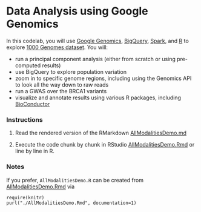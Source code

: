 Data Analysis using Google Genomics
===================================

In this codelab, you will use [Google Genomics](https://cloud.google.com/genomics/), [BigQuery](https://cloud.google.com/bigquery/what-is-bigquery), [Spark](http://spark.apache.org/), and [R](http://www.r-project.org/) to explore [1000 Genomes dataset](https://cloud.google.com/genomics/data/1000-genomes). You will:
* run a principal component analysis (either from scratch or using pre-computed results)
* use BigQuery to explore population variation
* zoom in to specific genome regions, including using the Genomics API to look all the way down to raw reads
* run a GWAS over the BRCA1 variants
* visualize and annotate results using various R packages, including [BioConductor](http://www.bioconductor.org)

### Instructions
1. Read the rendered version of the RMarkdown [AllModalitiesDemo.md](./AllModalitiesDemo.md)

2. Execute the code chunk by chunk in RStudio [AllModalitiesDemo.Rmd](./AllModalitiesDemo.Rmd) or line by line in R.

### Notes

If you prefer, `AllModalitiesDemo.R` can be created from [AllModalitiesDemo.Rmd](./AllModalitiesDemo.Rmd) via
```
require(knitr)
purl("./AllModalitiesDemo.Rmd", documentation=1)
```
